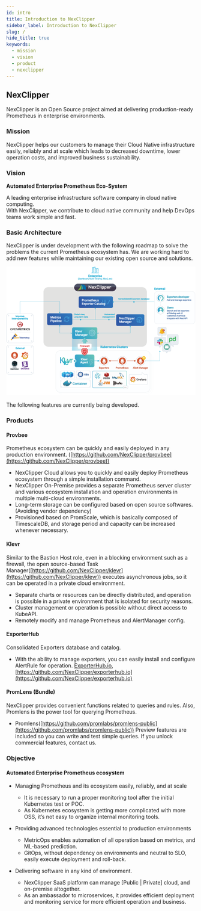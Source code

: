 ```yaml
---
id: intro
title: Introduction to NexClipper
sidebar_label: Introduction to NexClipper
slug: /
hide_title: true
keywords:
  - mission
  - vision
  - product
  - nexclipper
---
```


## NexClipper

NexClipper is an Open Source project aimed at delivering production-ready Prometheus in enterprise environments.

### Mission

NexClipper helps our customers to manage their Cloud Native infrastructure easily, reliably and at scale which leads to decreased downtime, lower operation costs, and improved business sustainability.

### Vision

**Automated Enterprise Prometheus Eco-System**

A leading enterprise infrastructure software company in cloud native computing.  
With NexClipper, we contribute to cloud native community and help DevOps teams work simple and fast.

### Basic Architecture

NexClipper is under development with the following roadmap to solve the problems the current Prometheus ecosystem has. We are working hard to add new features while maintaining our existing open source and solutions.

![img](../static/img/architecture_outline3_layer.png)

The following features are currently being developed.

### Products

#### Provbee

Prometheus ecosystem can be quickly and easily deployed in any production environment. ([https://github.com/NexClipper/provbee](https://github.com/NexClipper/provbee))  
- NexClipper Cloud allows you to quickly and easily deploy Prometheus ecosystem through a simple installation command.
- NexClipper On-Premise provides a separate Prometheus server cluster and various ecosystem installation and operation environments in multiple multi-cloud environments.
- Long-term storage can be configured based on open source softwares. (Avoiding vendor dependency)
- Provisioned based on PromScale, which is basically composed of TimescaleDB, and storage period and capacity can be increased whenever necessary.
 

#### Klevr
Similar to the Bastion Host role, even in a blocking environment such as a firewall, the open source-based Task Manager([https://github.com/NexClipper/klevr](https://github.com/NexClipper/klevr)) executes asynchronous jobs, so it can be operated in a private cloud environment.  
- Separate charts or resources can be directly distributed, and operation is possible in a private environment that is isolated for security reasons.
- Cluster management or operation is possible without direct access to KubeAPI.
- Remotely modify and manage Prometheus and AlertManager config.

#### ExporterHub
Consolidated Exporters database and catalog.
- With the ability to manage exporters, you can easily install and configure AlertRule for operation. [ExporterHub.io](https://ExporterHub.io), [https://github.com/NexClipper/exporterhub.io](https://github.com/NexClipper/exporterhub.io)


#### PromLens (Bundle) 
NexClipper provides convenient functions related to queries and rules. Also, Promlens is the power tool for querying Prometheus.
- Promlens([https://github.com/promlabs/promlens-public](https://github.com/promlabs/promlens-public)) Preview features are included so you can write and test simple queries. If you unlock commercial features, contact us.


### Objective

#### Automated Enterprise Prometheus ecosystem

- Managing Prometheus and its ecosystem easily, reliably, and at scale
  - It is necessary to run a proper monitoring tool after the initial Kubernetes test or POC.
  - As Kubernetes ecosystem is getting more complicated with more OSS, it’s not easy to organize internal monitoring tools.

- Providing advanced technologies essential to production environments 
  - MetricOps enables automation of all operation based on metrics, and ML-based prediction.
  - GitOps, without dependency on environments and neutral to SLO, easily execute deployment and roll-back.


- Delivering software in any kind of environment.
  - NexClipper SaaS platform can manage
[Public | Private] cloud, and on-premise altogether.
  - As an ambassador to microservices, it provides efficient deployment and monitoring service for more efficient operation and business.
